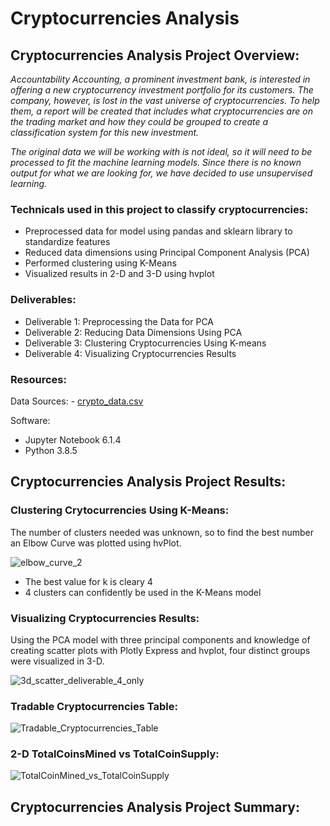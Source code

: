 # Cryptocurrencies Analysis

##  Cryptocurrencies Analysis Project Overview:
*Accountability Accounting, a prominent investment bank, is interested in offering a new cryptocurrency investment portfolio for its customers. The company, however, is lost in the vast universe of cryptocurrencies. To help them, a report will be created that includes what cryptocurrencies are on the trading market and how they could be grouped to create a classification system for this new investment.*

*The original data we will be working with is not ideal, so it will need to be processed to fit the machine learning models. Since there is no known output for what we are  looking for, we have decided to use unsupervised learning.*


### Technicals used in this project to classify cryptocurrencies:
- Preprocessed data for model using pandas and sklearn library to standardize features
- Reduced data dimensions using Principal Component Analysis (PCA)
- Performed clustering using K-Means
- Visualized results in 2-D and 3-D using hvplot

### Deliverables:
- Deliverable 1: Preprocessing the Data for PCA
- Deliverable 2: Reducing Data Dimensions Using PCA
- Deliverable 3: Clustering Cryptocurrencies Using K-means
- Deliverable 4: Visualizing Cryptocurrencies Results

### Resources:
Data Sources:
     - [crypto_data.csv](https://github.com/DSupps/Cryptocurrencies/blob/main/Resources/crypto_data.csv)

Software:
- Jupyter Notebook 6.1.4
- Python 3.8.5
     
  
## Cryptocurrencies Analysis Project Results:

### Clustering Crytocurrencies Using K-Means:
The number of clusters needed was unknown, so to find the best number an Elbow Curve was plotted using hvPlot.

![elbow_curve_2](https://user-images.githubusercontent.com/36451701/130334995-7179d5dc-f5f4-4079-bf56-4004fd5fb54a.png)
- The best value for k is cleary 4
- 4 clusters can confidently be used in the K-Means model

### Visualizing Cryptocurrencies Results:
Using the PCA model with three principal components and knowledge of creating scatter plots with Plotly Express and hvplot, four distinct groups were visualized in 3-D. 

![3d_scatter_deliverable_4_only](https://user-images.githubusercontent.com/36451701/130335173-cc1c7815-17d1-467d-8b99-0d11fa055651.png)

### Tradable Cryptocurrencies Table:

![Tradable_Cryptocurrencies_Table](https://user-images.githubusercontent.com/36451701/130335227-52ad1028-4b3e-4ac7-b5df-62e4b9c4e41c.png)

### 2-D TotalCoinsMined vs TotalCoinSupply:

![TotalCoinMined_vs_TotalCoinSupply](https://user-images.githubusercontent.com/36451701/130335269-adfcc66f-f50f-4537-82b1-38471284d9be.png)


## Cryptocurrencies Analysis Project Summary:


